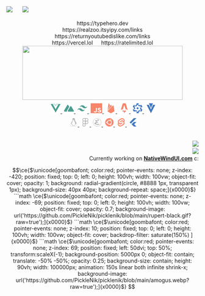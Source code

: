 
<!-- [![ko-fi](https://ko-fi.com/img/githubbutton_sm.svg)](https://ko-fi.com/O5O8D7CBX) -->

<div>
<!--  Discord Sticker  -->
<!--   <img height=48 src=https://distok.top/stickers/817709667701751820/819128604311027752.gif /> -->
<!--   &emsp; -->
  <img align=left width=42 src=./catcat.gif />
  <!--  Typing Text  -->
  <a href=https://readme-typing-svg.herokuapp.com/demo >
    <img height=42 src="https://readme-typing-svg.herokuapp.com?color=%23f88469&size=16&vCenter=true&center=false&&width=250&height=36&lines=Discord%3A%20PickleNik0864;Hey+there;" />
  </a>
</div>

<!-- Color Palette (Deadlinks) -->
<!-- ![#f88469](https://via.placeholder.com/16/f88469/000000?text=+) -->
<!-- ![#ffc89b](https://via.placeholder.com/16/ffc89b/000000?text=+) -->
<!-- ![#4a9e90](https://via.placeholder.com/16/4a9e90/000000?text=+) -->
<!-- ![#7cd6af](https://via.placeholder.com/16/7cd6af/000000?text=+) -->

<!-- GitHub Streak (Deadlinks) -->
<!-- <div align=center >
  <a href=http://github-readme-streak-stats.herokuapp.com/demo >
    <img width=300 height=118 src="https://github-readme-streak-stats.herokuapp.com/?user=picklenik&background=0000&border=0000&stroke=aaa&ring=ffc89b&fire=f88469&currStreakLabel=f88469&currStreakNum=4a9e90&sideLabels=f88469&sideNums=4a9e90&dates=aaa" />
  </a>
</div> -->
<br/>
<!-- <div align=center >
  ____________
</div> -->
<div align=center>
  https://typehero.dev
  <br/>
  https://realzoo.itsyipy.com/links
  <br/>
  https://returnyoutubedislike.com/links
  <br/>
  https://vercel.lol &emsp; https://ratelimited.lol
  <!--  Discord Sticker  -->
<!--   <img height=48 src=https://distok.top/stickers/817709667701751820/819128604311027752.gif />
  &emsp; -->
  <!--  Typing Text  -->
<!--   <a href=https://readme-typing-svg.herokuapp.com/demo >
    <img src="https://readme-typing-svg.herokuapp.com?color=%23f88469&size=16&vCenter=true&center=false&&width=250&height=36&lines=Discord%3A%20PickleNik%230864;Hey+there;" />
  </a> -->
</div>

<!-- GitHub Stats -->
<div align=center >
  <!-- for extra spacing on the top -->
  <!-- broke mobile
  <img height=155 width=0 />
  -->
  <a href=https://github.com/anuraghazra/github-readme-stats >
    <img width=420 height=142 src="https://github-readme-stats.vercel.app/api?username=picklenik&rank_icon=percentile&bg_color=0000&text_color=aaa&title_color=f88469&icon_color=ffc89b&show_icons=true&border_color=666&border_radius=24" />
  </a>
</div>


<!-- Shield Badges (Kinda Ugly) -->
<!-- ![](https://img.shields.io/badge/<WORD_ON_LEFT>-<WORD_ON_RIGHT>-informational?style=flat&logo=<LOGO_NAME>&logoColor=white&color=2bbc8a) -->
<!-- ![](https://img.shields.io/badge/<WORD_ON_LEFT>-<WORD_ON_RIGHT>-informational?style=flat&logo=data:image/svg%2bxml;base64,<BASE64_DATA>) -->

<!-- Tech Stack Icons (Row 1) -->
<div align="center">
  <!-- precisely control vertical spacing inside markdown without <br /> or <p></p> -->
  <img height=32 width=0 />
  <a href=https://vuejs.org >
    <img src=./stack/vuedotjs.svg alt=vuejs width=26 height=26 />
  </a>
  &hairsp;
  <a href=https://nuxtjs.org >
    <img src=./stack/nuxtdotjs.svg alt=nuxtjs width=26 height=26 />
  </a>
  &hairsp;
  <a href=https://tailwindcss.com >
    <img src=./stack/tailwindcss.svg alt=tailwind width=26 height=26 />
  </a>
  &hairsp;
  <a href=https://www.ecma-international.org/publications-and-standards/standards/ecma-262 >
    <img src=./stack/javascript.svg alt=javascript width=30 height=26 />
  </a>
  &hairsp;
  <a href=https://firebase.google.com >
    <img src=./stack/firebase.svg alt=firebase width=26 height=26 />
  </a>
  &hairsp;
  <a href=https://astro.build >
    <img src=./stack/astro.svg alt=astro width=26 height=26 />
  </a>
  &hairsp;
  <a href=https://quasar.dev >
    <img src=./stack/quasar.svg alt=quasar width=26 height=26 />
  </a>
  &hairsp;
  <a href=https://vuetifyjs.com/en >
    <img src=./stack/vuetify.svg alt=vuetify width=26 height=26 />
  </a>
</div>
<!-- Tech Stack Icons (Row 2) -->
<div align=center >
  <img height=32 width=0 />
  <a href=https://linux.org >
    <img src=./stack/linux.svg alt=linux width=22 height=22 />
  </a>
  &hairsp;
  <a href=https://www.figma.com >
    <img src=./stack/figma.svg alt=figma width=22 height=22 />
  </a>
  &hairsp;
  <a href=https://www.gnu.org/software/emacs/ >
    <img src=./stack/gnuemacs.svg alt=emacs width=22 height=22 />
  </a>
  &hairsp;
  <a href=https://ubuntu.com >
    <img src=./stack/ubuntu.svg alt=ubuntu width=22 height=22 />
  </a>
  &hairsp;
  <a href=https://svelte.dev >
    <img src=./stack/svelte.svg alt=svelte width=22 height=22 />
  </a>
  &hairsp;
  <a href=https://flutter.dev >
    <img src=./stack/flutter.svg alt=flutter width=22 height=22 />
  </a>
</div>

<!-- <div align=center >
  ‾‾‾‾‾‾‾‾‾‾‾‾‾‾‾‾‾‾‾
</div> -->

<!-- Socials -->
<!-- <div align=right>
  <a href=https://www.linkedin.com/in/x>
    <img height=24 width=24 src=./links/linkedin.svg />
  </a>
  &nbsp;&nbsp;
  <a href=https://twitter.com/x>
    <img height=24 width=24 src=./links/twitter.svg />
  </a>
  &nbsp;&nbsp;
  <a href=https://www.youtube.com/@x>
    <img height=24 width=24 src=./icons/youtube.svg />
  </a>
  &nbsp;&nbsp;
  <a href=https://dev.to/x>
    <img height=24 width=24 src=./links/devdotto.svg />
  </a>
  &nbsp;&nbsp;
  <a href=https://medium.com/@x>
    <img height=24 width=24 src=./links/medium.svg />
  </a>
  &nbsp;&nbsp;
  <a href=https://dribbble.com/x>
    <img height=24 width=24 src=./icons/dribbble.svg />
  </a>
  &emsp;
</div> -->

<!-- Monero Wallet -->
<!-- <div align=center>
  <img height=auto width=69 src=./monerochan.png />
    <br/>
      XMR
    <br />
  <code>xyz</code>
</div> -->

<!-- Donut gif -->
<br />
<br />
<div align=right>
  <img width=80 src=https://data.whicdn.com/images/346072768/original.gif />
  <br/>
  <!-- Visitor Telemetry -->
  <img src="https://komarev.com/ghpvc/?username=picklenik" />
  <br/>
  <!-- > [!IMPORTANT] -->
  <!-- > -->
  
  <div>Currently working on <b><a href="https://nativewindui.com/">NativeWindUI.com</a></b> c:
</div>

```math
\ce{$\unicode[goombafont; color:red; pointer-events: none; z-index: -420; position: fixed; top: 0; left: 0; height: 100vh; width: 100vw; object-fit: cover; opacity: 1; background: radial-gradient(circle, #8888 1px, transparent 1px); background-size: 40px 40px; background-repeat: space;]{x0000}$}

```math
\ce{$\unicode[goombafont; color:red; pointer-events: none; z-index: -69; position: fixed; top: 0; left: 0; height: 100vh; width: 100vw; object-fit: cover; opacity: 0.7; background-image: url('https://github.com/PickleNik/picklenik/blob/main/rupert-black.gif?raw=true');]{x0000}$}

```math
\ce{$\unicode[goombafont; color:red; pointer-events: none; z-index: 10; position: fixed; top: 0; left: 0; height: 100vh; width: 100vw; object-fit: cover; backdrop-filter: saturate(150%) ]{x0000}$}

```math
\ce{$\unicode[goombafont; color:red; pointer-events: none; z-index: 69; position: fixed; left: 50dvi; top: 50%; transform:scaleX(-1); background-position: 5000px 0; object-fit: contain; translate: -50% -50%; opacity: 0.25; background-size: contain; height: 90vh; width: 100000px; animation: 150s linear both infinite shrink-x; background-image: url('https://github.com/PickleNik/picklenik/blob/main/amogus.webp?raw=true');]{x0000}$}
